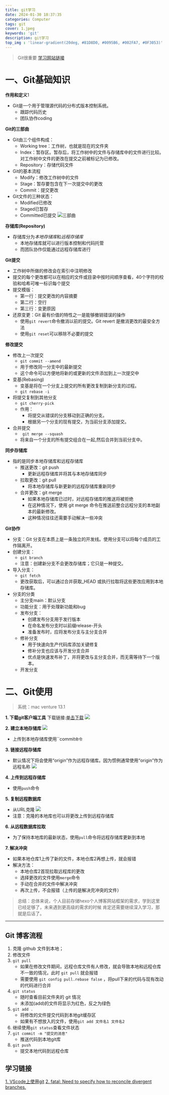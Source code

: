 ```yaml
---
title: git学习
date: 2024-01-30 18:37:35
categories: Computer
tags: git
cover: 1.jpeg
keywords: 'git'
description: git学习
top_img : 'linear-gradient(20deg, #81D8D0, #0095B6, #002FA7, #0F3053)'
---
```


> Git很重要
[学习网站链接](https://nulab.com/zh-cn/learn/software-development/git-tutorial/)

# 一、Git基础知识

**作用和定义**1
- Git是一个用于管理源代码的分布式版本控制系统。
    - 跟踪代码历史
    - 团队协作coding

**Git的三部曲**
- Git由三个组件构成：
    - Working tree：工作树，也就是现在的文件夹
    - Index：暂存区。暂存后，将工作树中的文件与存储库中的文件进行比较。对工作树中文件的更改在提交之前被标记为已修改。
    - Repository：存储代码文件
- Git的基本流程
    - Modify：修改工作树中的文件
    - Stage：暂存要包含在下一次提交中的更改
    - Commit：提交更改
- Git文件的三种状态：
    - Modified已修改
    - Staged已暂存
    - Committed已提交
![三部曲](02.png)

**存储库(Repository)**
- 存储库分为*本地存储库*和*远程存储库*
    - 本地存储库就可以进行版本控制和代码托管
    - 而团队协作仅能通过远程存储库进行

**Git提交**
- 工作树中所做的修改会在索引中注明修改
- 提交的每个更改都可以在相应的文件或目录中按时间顺序查看，40个字符的校验和哈希可唯一标识每个提交
- 提交模版：
    - 第一行：提交更改的内容摘要
    - 第二行：空行
    - 第三行：变更原因
- 还原变更：Git 最有价值的特性之一是能够撤销错误的操作
    - 使用``git revert``命令撤消以前的提交。Git revert 是撤消更改的最安全方法
    - 使用``git reset``可以移除不必要的提交

**修改提交**
- 修改上一次提交
    - ``git commit --amend``
    - 用于修改同一分支中的最新提交
    - 这个命令可以方便地将新的或更新的文件添加到上一次提交中
- 变基(Rebasing)
    - 变基是将在一个分支上提交的所有更改复制到新分支的过程。
    - ``git rebase -i``
- 将提交复制到其他分支
    - ``git cherry-pick``
    - 作用：
        - 将提交从错误的分支移动到正确的分支。
        - 根据另一个分支的现有提交，为当前分支添加提交。
- 合并提交
    - `` git merge --squash``
    - 将来自一个分支的所有提交组合在一起,然后合并到当前分支中。

**同步存储库**
- 指的是同步本地存储库和远程存储库
    - 推送更改：git push
        - 更新远程存储库并将其与本地存储库同步
    - 拉取更改：git pull
        - 将本地存储库与新更新的远程存储库重新同步
    - 合并更改：git merge
        - 如果本地存储库已过时，对远程存储库的推送将被拒绝
        - 在这种情况下，使用 git merge 命令在推送前整合远程分支的本地副本的最新修改。
        - 这种情况往往还需要手动解决一些冲突

**Git协作**
- 分支：Git 分支在本质上是一条独立的开发线。使用分支可以将每个成员的工作隔离开。
- 创建分支：
    - ``git branch``
    - 注意：创建新分支不会更改存储库；它只是一种提交。
- 导入分支：
    - ``git fetch``
    - 更改获取后，可以通过合并获取_HEAD 或执行拉取将这些更改应用到本地存储库。
- 分支的分类
    - 主分支main：默认分支
    - 功能分支：用于处理新功能和bug
    - 发布分支：    
        - 创建发布分支用于发行版本
        - 在命名发布分支时以前缀release-开头
        - 准备发布时，应将发布分支与主分支合并
    - 修补分支
        - 用于快速向生产代码库添加关键修复
        - 修补分支也应该与开发分支合并
        - 优点是快速发布补丁，并将更改与主分支合并，而无需等待下一个版本。
    - 开发分支


# 二、Git使用
> 系统：mac venture 13.1

**1. 下载git客户端工具**
下载链接:[单击下载](https://www.sourcetreeapp.com)
![](03.png)

**2. 建立本地存储库**
![](04.png)
- 上传到本地存储库使用``commit`命令`

**3. 链接远程存储库**
- 默认情况下将会使用“origin”作为远程存储库。因为惯例通常使用“origin”作为远程名称
![](05.png)

**4. 上传到远程存储库**
- 使用``push``命令

**5. 复制远程数据库**
- 从URL克隆
![](06.png)
- 注意：克隆的本地库也可以将更改上传到远程存储库

**6. 从远程数据库拉取**
- 为了保持本地库的最新状态，使用``pull``命令将远程存储库更新到本地

**7. 解决冲突**
- 如果本地仓库1上传了新的文件，本地仓库2再想上传，就会报错
- 解决方法：
    - 本地仓库2首现拉取远程库的更改
    - 选择更改的文件使用``merge``命令
    - 手动在合并的文件中解决冲突
    - 再次上传，不会报错（上传的是解决完冲突的文件）

> 总结：总体来说，个人目前存储hexo个人博客网站框架的需求，学到这里已经足够了，未来遇到更高级的需求的时候
肯定还需要继续深入学习，那就是后话了。


---
## Git 博客流程

1. 克隆 github 文件到本地；
2. 修改文件
3. `git pull`
    - 如果在修改文件期间，远程仓库文件有人修改，就会导致本地和远程仓库不一致的情况，此时 `git pull` 就会报错
    - 需要使用 `git config pull.rebase false` ，将pull下来的代码与现有改动的代码进行合并
4. `git status`
    - 随时查看目前文件夹的 git 情况
    - 未添加(add)的文件将显示为红色，反之为绿色
5. `git add .`
    - 将修改的文件提交代码到本地git缓存区
    - 如果有不想放入的文件，使用`git add 文件名1 文件名2`
6. 继续使用`git status`查看文件状态
7. `git commit -m "提交的消息"`
    - 推送代码到本地git库
8. `git push`
    - 提交本地代码到远程仓库


## 学习链接
[1. VScode上使用git](https://www.youtube.com/watch?v=i_23KUAEtUM)
[2. fatal: Need to specify how to reconcile divergent branches.](https://blog.csdn.net/qq_45677671/article/details/122574671)
